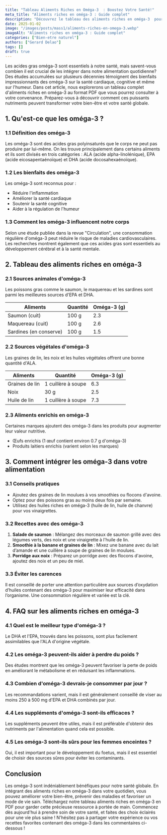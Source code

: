 ```yaml
---
title: "Tableau Aliments Riches en Oméga-3  : Boostez Votre Santé!"
meta_title: "Aliments riches en oméga-3 : Guide complet"
description: "Découvrez le tableau des aliments riches en oméga-3  pour améliorer votre santé. Apprenez les bienfaits et comment les intégrer dans votre alimentation."
date: 2025-01-02
image: "/images/posts/mass1/aliments-riches-en-omega-3.webp"
imageAlt: "Aliments riches en oméga-3 : Guide complet"
categories: ["Bien-etre naturel"]
authors: ["Gerard Delao"]
tags: []
draft: true
---
```


Les acides gras oméga-3 sont essentiels à notre santé, mais savent-vous combien il est crucial de les intégrer dans notre alimentation quotidienne? Des études accumulées sur plusieurs décennies témoignent des bienfaits impressionnants des oméga-3 sur la santé cardiaque, cognitive et même sur l'humeur. Dans cet article, nous explorerons un tableau complet d'aliments riches en oméga-3 au format PDF que vous pourrez consulter à votre convenance. Préparez-vous à découvrir comment ces puissants nutriments peuvent transformer votre bien-être et votre santé globale.

## 1. Qu'est-ce que les oméga-3 ?

### 1.1 Définition des oméga-3
Les oméga-3 sont des acides gras polyinsaturés que le corps ne peut pas produire par lui-même. On les trouve principalement dans certains aliments et ils sont divisés en trois catégories : ALA (acide alpha-linolénique), EPA (acide eicosapentaénoïque) et DHA (acide docosahexaénoïque).

### 1.2 Les bienfaits des oméga-3
Les oméga-3 sont reconnus pour :
- Réduire l'inflammation
- Améliorer la santé cardiaque
- Soutenir la santé cognitive
- Aider à la régulation de l'humeur

### 1.3 Comment les oméga-3 influencent notre corps
Selon une étude publiée dans la revue "Circulation", une consommation régulière d'oméga-3 peut réduire le risque de maladies cardiovasculaires. Les recherches montrent également que ces acides gras sont essentiels au développement cérébral et à la santé mentale.

## 2. Tableau des aliments riches en oméga-3

### 2.1 Sources animales d'oméga-3
Les poissons gras comme le saumon, le maquereau et les sardines sont parmi les meilleures sources d'EPA et DHA.

| Aliments       | Quantité    | Oméga-3 (g) |
|----------------|-------------|-------------|
| Saumon (cuit)  | 100 g       | 2.3         |
| Maquereau (cuit)| 100 g      | 2.6         |
| Sardines (en conserve)| 100 g | 1.5         |

### 2.2 Sources végétales d'oméga-3
Les graines de lin, les noix et les huiles végétales offrent une bonne quantité d'ALA.

| Aliments        | Quantité     | Oméga-3 (g) |
|-----------------|--------------|-------------|
| Graines de lin   | 1 cuillère à soupe | 6.3     |
| Noix             | 30 g         | 2.5         |
| Huile de lin     | 1 cuillère à soupe | 7.3     |

### 2.3 Aliments enrichis en oméga-3
Certaines marques ajoutent des oméga-3 dans les produits pour augmenter leur valeur nutritive.

- Œufs enrichis (1 œuf contient environ 0.7 g d'oméga-3)
- Produits laitiers enrichis (varient selon les marques)

## 3. Comment intégrer les oméga-3 dans votre alimentation

### 3.1 Conseils pratiques
- Ajoutez des graines de lin moulues à vos smoothies ou flocons d'avoine.
- Optez pour des poissons gras au moins deux fois par semaine.
- Utilisez des huiles riches en oméga-3 (huile de lin, huile de chanvre) pour vos vinaigrettes.

### 3.2 Recettes avec des oméga-3
1. **Salade de saumon** : Mélangez des morceaux de saumon grillé avec des légumes verts, des noix et une vinaigrette à l'huile de lin.
2. **Smoothie à la banane et graines de lin** : Mixez une banane avec du lait d’amande et une cuillère à soupe de graines de lin moulues.
3. **Porridge aux noix** : Préparez un porridge avec des flocons d'avoine, ajoutez des noix et un peu de miel.

### 3.3 Éviter les carences
Il est conseillé de porter une attention particulière aux sources d’oxydation d’huiles contenant des oméga-3 pour maximiser leur efficacité dans l’organisme. Une consommation régulière et variée est la clé.

## 4. FAQ sur les aliments riches en oméga-3

### 4.1 Quel est le meilleur type d'oméga-3 ?
Le DHA et l'EPA, trouvés dans les poissons, sont plus facilement assimilables que l'ALA d'origine végétale.

### 4.2 Les oméga-3 peuvent-ils aider à perdre du poids ?
Des études montrent que les oméga-3 peuvent favoriser la perte de poids en améliorant le métabolisme et en réduisant les inflammations.

### 4.3 Combien d'oméga-3 devrais-je consommer par jour ?
Les recommandations varient, mais il est généralement conseillé de viser au moins 250 à 500 mg d'EPA et DHA combinés par jour.

### 4.4 Les suppléments d'oméga-3 sont-ils efficaces ?
Les suppléments peuvent être utiles, mais il est préférable d'obtenir des nutriments par l'alimentation quand cela est possible.

### 4.5 Les oméga-3 sont-ils sûrs pour les femmes enceintes ?
Oui, il est important pour le développement du foetus, mais il est essentiel de choisir des sources sûres pour éviter les contaminants.

## Conclusion

Les oméga-3 sont indéniablement bénéfiques pour notre santé globale. En intégrant des aliments riches en oméga-3 dans votre quotidien, vous pouvez améliorer votre bien-être, prévenir des maladies et favoriser un mode de vie sain. Téléchargez notre tableau aliments riches en oméga-3 en PDF pour garder cette précieuse ressource à portée de main. Commencez dès aujourd'hui à prendre soin de votre santé, et faites des choix éclairés pour une vie plus saine ! N'hésitez pas à partager votre expérience ou vos recettes favorites contenant des oméga-3 dans les commentaires ci-dessous !

